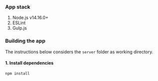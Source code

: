 

### App stack

1. Node.js v14.16.0+
2. ESLint
3. Gulp.js

### Building the app

The instructions below considers the `server` folder as working directory.

#### 1. Install dependencies


```shell
npm install
```


